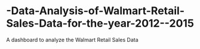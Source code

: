 # -Data-Analysis-of-Walmart-Retail-Sales-Data-for-the-year-2012--2015
A dashboard to analyze the Walmart Retail Sales Data
